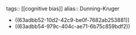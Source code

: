 tags:: [[cognitive bias]]
alias:: Dunning-Kruger

- ((63adbb52-10d2-42c9-be0f-7682ab253881))
- ((63adbb54-979c-404c-ae71-6b75c859bdf2))